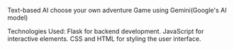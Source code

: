 Text-based AI choose your own adventure Game using Gemini(Google's AI model)

Technologies Used:
Flask for backend development.
JavaScript for interactive elements.
CSS and HTML for styling the user interface.
